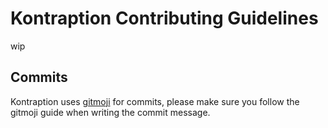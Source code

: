 # Kontraption Contributing Guidelines
wip
## Commits
Kontraption uses [gitmoji](https://gitmoji.dev/) for commits, please make sure you follow the gitmoji guide when writing the commit message.
